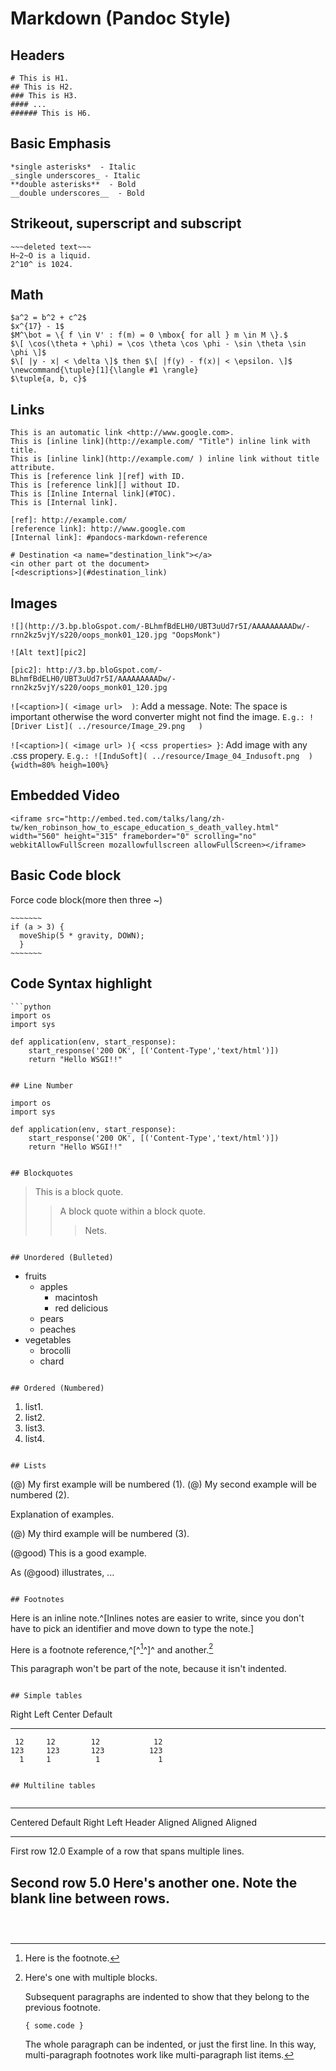 # Markdown (Pandoc Style)

## Headers

```
# This is H1.
## This is H2.
### This is H3.
#### ...  
###### This is H6.  
```

## Basic Emphasis 

```
*single asterisks*  - Italic
_single underscores_ - Italic
**double asterisks**  - Bold
__double underscores__  - Bold
```

## Strikeout, superscript and subscript

```
~~~deleted text~~~  
H~2~O is a liquid.  
2^10^ is 1024. 
```

## Math

```
$a^2 = b^2 + c^2$  
$x^{17} - 1$  
$M^\bot = \{ f \in V' : f(m) = 0 \mbox{ for all } m \in M \}.$  
$\[ \cos(\theta + \phi) = \cos \theta \cos \phi - \sin \theta \sin \phi \]$  
$\[ |y - x| < \delta \]$ then $\[ |f(y) - f(x)| < \epsilon. \]$  
\newcommand{\tuple}[1]{\langle #1 \rangle}  
$\tuple{a, b, c}$  
```

## Links

```
This is an automatic link <http://www.google.com>.  
This is [inline link](http://example.com/ "Title") inline link with title.  
This is [inline link](http://example.com/ ) inline link without title attribute.  
This is [reference link ][ref] with ID.  
This is [reference link][] without ID.  
This is [Inline Internal link](#TOC).  
This is [Internal link].  

[ref]: http://example.com/  
[reference link]: http://www.google.com  
[Internal link]: #pandocs-markdown-reference 

# Destination <a name="destination_link"></a>
<in other part ot the document>
[<descriptions>](#destination_link)
```

## Images

```
![](http://3.bp.bloGspot.com/-BLhmfBdELH0/UBT3uUd7r5I/AAAAAAAAADw/-rnn2kz5vjY/s220/oops_monk01_120.jpg "OopsMonk")

![Alt text][pic2]

[pic2]: http://3.bp.bloGspot.com/-BLhmfBdELH0/UBT3uUd7r5I/AAAAAAAAADw/-rnn2kz5vjY/s220/oops_monk01_120.jpg 
```

`![<caption>]( <image url>  )`: Add a message. Note: The space is important otherwise the word converter might not find the image. `E.g.: ![Driver List]( ../resource/Image_29.png   )`

`![<caption>]( <image url> ){ <css properties> }`: Add image with any .css propery. `E.g.: ![InduSoft]( ../resource/Image_04_Indusoft.png  ){width=80% heigh=100%}`

## Embedded Video

```
<iframe src="http://embed.ted.com/talks/lang/zh-tw/ken_robinson_how_to_escape_education_s_death_valley.html"
width="560" height="315" frameborder="0" scrolling="no" 
webkitAllowFullScreen mozallowfullscreen allowFullScreen></iframe>
```

## Basic Code block

Force code block(more then three ~)

```
~~~~~~~
if (a > 3) {
  moveShip(5 * gravity, DOWN);
  }
~~~~~~~
```

## Code Syntax highlight

```
```python
import os
import sys

def application(env, start_response):  
    start_response('200 OK', [('Content-Type','text/html')])  
    return "Hello WSGI!!"
```
```

## Line Number

```
~~~~ {#pycode .python .numberLines startFrom="10"}
import os
import sys

def application(env, start_response):  
    start_response('200 OK', [('Content-Type','text/html')])  
    return "Hello WSGI!!"
~~~~
```

## Blockquotes

```
> This is a block quote.
>
> > A block quote within a block quote.
> > 
> > > Nets.
```

## Unordered (Bulleted)

```
* fruits
    + apples
        - macintosh
        - red delicious
    + pears
    + peaches
* vegetables
    + brocolli
    + chard
```

## Ordered (Numbered)

```
1. list1.
1. list2.
1. list3.
1. list4.
```

## Lists

```
(@)  My first example will be numbered (1).
(@)  My second example will be numbered (2).

Explanation of examples.

(@)  My third example will be numbered (3).  

(@good)  This is a good example.

As (@good) illustrates, ...  
```

## Footnotes

```
Here is an inline note.^[Inlines notes are easier to write, since
you don't have to pick an identifier and move down to type the
note.]  

Here is a footnote reference,^[^[^1]^]^ and another.[^longnote]

[^1]: Here is the footnote.

[^longnote]: Here's one with multiple blocks.

    Subsequent paragraphs are indented to show that they
belong to the previous footnote.

        { some.code }

    The whole paragraph can be indented, or just the first
    line.  In this way, multi-paragraph footnotes work like
    multi-paragraph list items.

This paragraph won't be part of the note, because it
isn't indented.
```

## Simple tables

```
 Right     Left     Center     Default
-------     ------ ----------   -------
     12     12        12            12
    123     123       123          123
      1     1          1             1
```

## Multiline tables


```
--------------------------
 Centered   Default           Right Left
  Header    Aligned         Aligned Aligned
----------- ------- --------------- -------------------------
   First    row                12.0 Example of a row that
                                    spans multiple lines.

  Second    row                 5.0 Here's another one. Note
                                    the blank line between
                                    rows.
--------------------------
```


